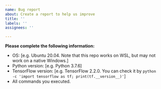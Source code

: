 ```yaml
---
name: Bug report
about: Create a report to help us improve
title: ''
labels: ''
assignees: ''

---
```


**Please complete the following information:**
 - OS: [e.g. Ubuntu 20.04. Note that this repo works on WSL, but may not work on a native Windows.]
 - Python version: [e.g. Python 3.7.6]
 - TensorFlow version: [e.g. TensorFlow 2.2.0. You can check it by  `python -c 'import tensorflow as tf; print(tf.__version__)'`]
 - All commands you executed.
